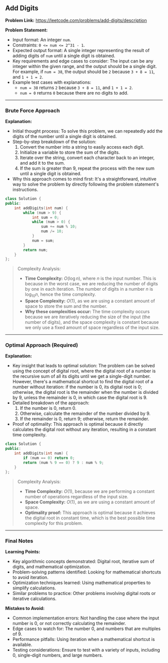 ## Add Digits

**Problem Link:** https://leetcode.com/problems/add-digits/description

**Problem Statement:**
- Input format: An integer `num`.
- Constraints: `0 <= num <= 2^31 - 1`.
- Expected output format: A single integer representing the result of adding digits of `num` until a single digit is obtained.
- Key requirements and edge cases to consider: The input can be any integer within the given range, and the output should be a single digit. For example, if `num = 38`, the output should be `2` because `3 + 8 = 11`, and `1 + 1 = 2`.
- Example test cases with explanations:
  - `num = 38` returns `2` because `3 + 8 = 11`, and `1 + 1 = 2`.
  - `num = 0` returns `0` because there are no digits to add.

---

### Brute Force Approach

**Explanation:**
- Initial thought process: To solve this problem, we can repeatedly add the digits of the number until a single digit is obtained.
- Step-by-step breakdown of the solution:
  1. Convert the number into a string to easily access each digit.
  2. Initialize a variable to store the sum of the digits.
  3. Iterate over the string, convert each character back to an integer, and add it to the sum.
  4. If the sum is greater than 9, repeat the process with the new sum until a single digit is obtained.
- Why this approach comes to mind first: It's a straightforward, intuitive way to solve the problem by directly following the problem statement's instructions.

```cpp
class Solution {
public:
    int addDigits(int num) {
        while (num > 9) {
            int sum = 0;
            while (num > 0) {
                sum += num % 10;
                num /= 10;
            }
            num = sum;
        }
        return num;
    }
};
```

> Complexity Analysis:
> - **Time Complexity:** $O(\log n)$, where $n$ is the input number. This is because in the worst case, we are reducing the number of digits by one in each iteration. The number of digits in a number $n$ is $\log_{10}n$, hence the time complexity.
> - **Space Complexity:** $O(1)$, as we are using a constant amount of space to store the sum and the number.
> - **Why these complexities occur:** The time complexity occurs because we are iteratively reducing the size of the input (the number of digits), and the space complexity is constant because we only use a fixed amount of space regardless of the input size.

---

### Optimal Approach (Required)

**Explanation:**
- Key insight that leads to optimal solution: The problem can be solved using the concept of digital root, where the digital root of a number is the recursive sum of all its digits until we get a single-digit number. However, there's a mathematical shortcut to find the digital root of a number without iteration: if the number is 0, its digital root is 0; otherwise, the digital root is the remainder when the number is divided by 9, unless the remainder is 0, in which case the digital root is 9.
- Detailed breakdown of the approach:
  1. If the number is 0, return 0.
  2. Otherwise, calculate the remainder of the number divided by 9.
  3. If the remainder is 0, return 9; otherwise, return the remainder.
- Proof of optimality: This approach is optimal because it directly calculates the digital root without any iteration, resulting in a constant time complexity.

```cpp
class Solution {
public:
    int addDigits(int num) {
        if (num == 0) return 0;
        return (num % 9 == 0) ? 9 : num % 9;
    }
};
```

> Complexity Analysis:
> - **Time Complexity:** $O(1)$, because we are performing a constant number of operations regardless of the input size.
> - **Space Complexity:** $O(1)$, as we are using a constant amount of space.
> - **Optimality proof:** This approach is optimal because it achieves the digital root in constant time, which is the best possible time complexity for this problem.

---

### Final Notes

**Learning Points:**
- Key algorithmic concepts demonstrated: Digital root, iterative sum of digits, and mathematical optimization.
- Problem-solving patterns identified: Looking for mathematical shortcuts to avoid iteration.
- Optimization techniques learned: Using mathematical properties to simplify calculations.
- Similar problems to practice: Other problems involving digital roots or iterative calculations.

**Mistakes to Avoid:**
- Common implementation errors: Not handling the case where the input number is 0, or not correctly calculating the remainder.
- Edge cases to watch for: The number 0, and numbers that are multiples of 9.
- Performance pitfalls: Using iteration when a mathematical shortcut is available.
- Testing considerations: Ensure to test with a variety of inputs, including 0, single-digit numbers, and large numbers.